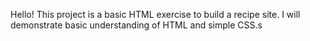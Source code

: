 Hello! This project is a basic HTML exercise to build
a recipe site. I will demonstrate basic understanding
of HTML and simple CSS.s